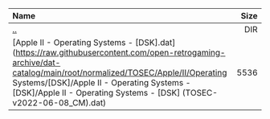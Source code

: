 |Name|Size|
|:---|---:|
|[..](../index.html)|DIR|
|[Apple II - Operating Systems - [DSK].dat](https://raw.githubusercontent.com/open-retrogaming-archive/dat-catalog/main/root/normalized/TOSEC/Apple/II/Operating Systems/[DSK]/Apple II - Operating Systems - [DSK]/Apple II - Operating Systems - [DSK] (TOSEC-v2022-06-08_CM).dat)|5536|
